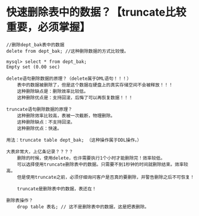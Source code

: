 # 快速删除表中的数据？【truncate比较重要，必须掌握】

	//删除dept_bak表中的数据
	delete from dept_bak; //这种删除数据的方式比较慢。

	mysql> select * from dept_bak;
	Empty set (0.00 sec)

	delete语句删除数据的原理？（delete属于DML语句！！！）
		表中的数据被删除了，但是这个数据在硬盘上的真实存储空间不会被释放！！！
		这种删除缺点是：删除效率比较低。
		这种删除优点是：支持回滚，后悔了可以再恢复数据！！！
	
	truncate语句删除数据的原理？
		这种删除效率比较高，表被一次截断，物理删除。
		这种删除缺点：不支持回滚。
		这种删除优点：快速。

	用法：truncate table dept_bak; （这种操作属于DDL操作。）

	大表非常大，上亿条记录？？？？
		删除的时候，使用delete，也许需要执行1个小时才能删除完！效率较低。
		可以选择使用truncate删除表中的数据。只需要不到1秒钟的时间就删除结束。效率较高。
		但是使用truncate之前，必须仔细询问客户是否真的要删除，并警告删除之后不可恢复！

		truncate是删除表中的数据，表还在！
	
	删除表操作？
		drop table 表名; // 这不是删除表中的数据，这是把表删除。
